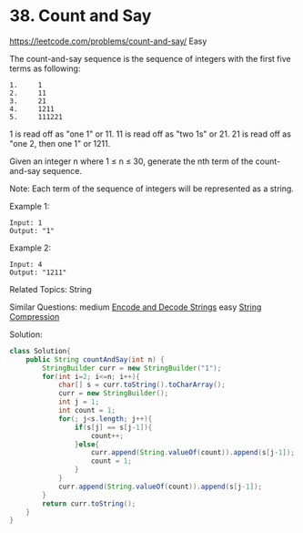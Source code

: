 # 38. Count and Say
<https://leetcode.com/problems/count-and-say/>
Easy

The count-and-say sequence is the sequence of integers with the first five terms as following:

    1.     1
    2.     11
    3.     21
    4.     1211
    5.     111221

1 is read off as "one 1" or 11.
11 is read off as "two 1s" or 21.
21 is read off as "one 2, then one 1" or 1211.

Given an integer n where 1 ≤ n ≤ 30, generate the nth term of the count-and-say sequence.

Note: Each term of the sequence of integers will be represented as a string.

Example 1:

    Input: 1
    Output: "1"

Example 2:

    Input: 4
    Output: "1211"

Related Topics: String

Similar Questions:
    medium [Encode and Decode Strings]()
    easy [String Compression](./../easy/443_String&#32;Compression.md)

Solution:

```java
class Solution{
    public String countAndSay(int n) {
        StringBuilder curr = new StringBuilder("1");
        for(int i=2; i<=n; i++){
            char[] s = curr.toString().toCharArray();
            curr = new StringBuilder();
            int j = 1;
            int count = 1;
            for(; j<s.length; j++){
                if(s[j] == s[j-1]){
                    count++;
                }else{
                    curr.append(String.valueOf(count)).append(s[j-1]);
                    count = 1;
                }
            }
            curr.append(String.valueOf(count)).append(s[j-1]);
        }
        return curr.toString();
    }
}
```
